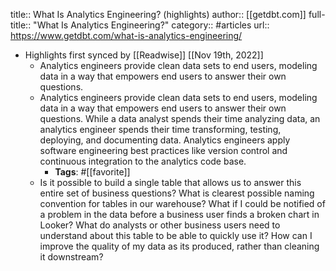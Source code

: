 title:: What Is Analytics Engineering? (highlights)
author:: [[getdbt.com]]
full-title:: "What Is Analytics Engineering?"
category:: #articles
url:: https://www.getdbt.com/what-is-analytics-engineering/

- Highlights first synced by [[Readwise]] [[Nov 19th, 2022]]
	- Analytics engineers provide clean data sets to end users, modeling data in a way that empowers end users to answer their own questions.
	- Analytics engineers provide clean data sets to end users, modeling data in a way that empowers end users to answer their own questions. While a data analyst spends their time analyzing data, an analytics engineer spends their time transforming, testing, deploying, and documenting data. Analytics engineers apply software engineering best practices like version control and continuous integration to the analytics code base.
		- **Tags**: #[[favorite]]
	- Is it possible to build a single table that allows us to answer this entire set of business questions?
	  What is clearest possible naming convention for tables in our warehouse?
	  What if I could be notified of a problem in the data before a business user finds a broken chart in Looker?
	  What do analysts or other business users need to understand about this table to be able to quickly use it?
	  How can I improve the quality of my data as its produced, rather than cleaning it downstream?